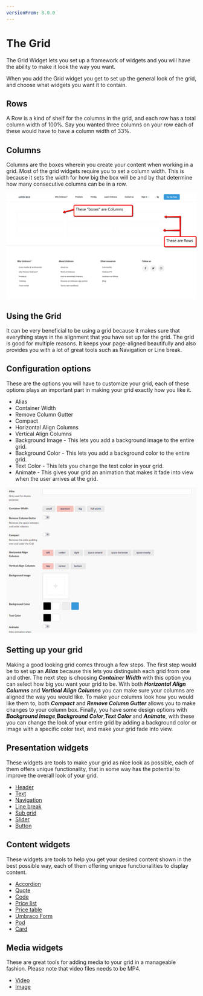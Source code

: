 ```yaml
---
versionFrom: 8.0.0
---
```


# The Grid

The Grid Widget lets you set up a framework of widgets and you will have the ability to make it look the way you want. 

When you add the Grid widget you get to set up the general look of the grid, and choose what widgets you want it  to contain.

## Rows

A Row is a kind of shelf for the columns in the grid, and each row has a total column width of 100%. Say you wanted three columns on your row each of these would have to have a column width of 33%.

## Columns

Columns are the boxes wherein you create your content when working in a grid. Most of the grid widgets require you to set a column width. This is because it sets the width for how big the box will be and by that determine how many consecutive columns can be in a row.

![Rows and Columns](images/Rows-Columns.png)

## Using the Grid

It can be very beneficial to be using a grid because it makes sure that everything stays in the alignment that you have set up for the grid.
The grid is good for multiple reasons. It keeps your page-aligned beautifully and also provides you with a lot of great tools such as Navigation or Line break.

## Configuration options

These are the options you will have to customize your grid, each of these options plays an important part in making your grid exactly how you like it.

- Alias
- Container Width
- Remove Column Gutter
- Compact
- Horizontal Align Columns
- Vertical Align Columns
- Background Image - This lets you add a background image to the entire grid.
- Background Color - This lets you add a background color to the entire grid.
- Text Color - This lets you change the text color in your grid.
- Animate - This gives your grid an animation that makes it fade into view when the user arrives at the grid.

![Grid Settings](images/Grid-Settings.png)

## Setting up your grid

Making a good looking grid comes through a few steps.
The first step would be to set up an ***Alias*** because this lets you distinguish each grid from one and other. The next step is choosing ***Container Width*** with this option you can select how big you want your grid to be.
With both ***Horizontal Align Columns*** and ***Vertical Align Columns*** you can make sure your columns are aligned the way you would like.
To make your columns look how you would like them to, both ***Compact*** and ***Remove Column Gutter*** allows you to make changes to your column box.
Finally, you have some design options with ***Background Image***,***Background Color***,***Text Color*** and ***Animate***, with these you can change the look of your entire grid by adding a background color or image with a specific color text, and make your grid fade into view.



## Presentation widgets

These widgets are tools to make your grid as nice look as possible, each of them offers unique functionality, that in some way has the potential to improve the overall look of your grid.

- [Header](Header/index.md)
- [Text](Text/index.md)
- [Navigation](Navigation/index.md)
- [Line break](Line-break/index.md)
- [Sub grid](Sub-grid/index.md)
- [Slider](Slider/index.md)
- [Button](Button/index.md)

## Content widgets

These widgets are tools to help you get your desired content shown in the best possible way, each of them offering unique functionalities to display content.

- [Accordion](Accordion/index.md)
- [Quote](Quote/index.md)
- [Code](Code/index.md)
- [Price list](Price-list/index.md)
- [Price table](Price-table/index.md)
- [Umbraco Form](Umbraco-Form/index.md)
- [Pod](Pod/index.md)
- [Card](Card/index.md)

## Media widgets

These are great tools for adding media to your grid in a manageable fashion. Please note that video files needs to be MP4.

- [Video](Video/index.md)
- [Image](Image/index.md)

